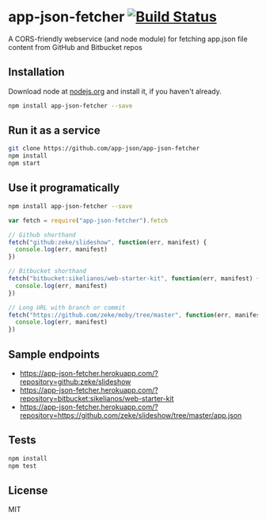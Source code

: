# app-json-fetcher [![Build Status](https://travis-ci.org/app-json/app-json-fetcher.png?branch=master)](https://travis-ci.org/app-json/app-json-fetcher)

A CORS-friendly webservice (and node module) for fetching app.json file content from GitHub and Bitbucket repos

## Installation

Download node at [nodejs.org](http://nodejs.org) and install it, if you haven't already.

```sh
npm install app-json-fetcher --save
```

## Run it as a service

```sh
git clone https://github.com/app-json/app-json-fetcher
npm install
npm start
```

## Use it programatically

```sh
npm install app-json-fetcher --save
```

```js
var fetch = require("app-json-fetcher").fetch

// Github shorthand
fetch("github:zeke/slideshow", function(err, manifest) {
  console.log(err, manifest)
})

// Bitbucket shorthand
fetch("bitbucket:sikelianos/web-starter-kit", function(err, manifest) {
  console.log(err, manifest)
})

// Long URL with branch or commit
fetch("https://github.com/zeke/moby/tree/master", function(err, manifest) {
  console.log(err, manifest)
})
```

## Sample endpoints

- https://app-json-fetcher.herokuapp.com/?repository=github:zeke/slideshow
- https://app-json-fetcher.herokuapp.com/?repository=bitbucket:sikelianos/web-starter-kit
- https://app-json-fetcher.herokuapp.com/?repository=https://github.com/zeke/slideshow/tree/master/app.json

## Tests

```sh
npm install
npm test
```

## License

MIT
